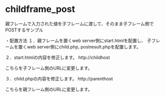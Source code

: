childframe_post
===============

親フレームで入力された値を子フレームに渡して、そのまま子フレーム側でPOSTするサンプル



・配置方法
１．親フレームを置くweb server側にstart.htmlを配置し、
子フレームを置くweb server側にchild.php, postresult.phpを配置します。

２．start.htmlの内容を修正します。
http://childhost

こちらを子フレーム側のURLに変更します。


３．child.phpの内容を修正します。
http://parenthost

こちらを親フレーム側のURLに変更します。



